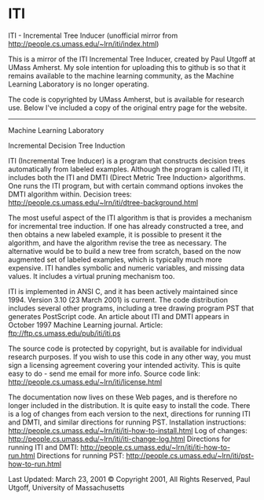 ITI
===

ITI - Incremental Tree Inducer (unofficial mirror from http://people.cs.umass.edu/~lrn/iti/index.html)

This is a mirror of the ITI Incremental Tree Inducer, created by Paul Utgoff at UMass Amherst.  My sole intention for uploading this to github is so that it remains available to the machine learning community, as the Machine Learning Laboratory is no longer operating.

The code is copyrighted by UMass Amherst, but is available for research use.  Below I've included a copy of the original entry page for the website.

-----------------------------------------------------------------------------
Machine Learning Laboratory

Incremental Decision Tree Induction

ITI (Incremental Tree Inducer) is a program that constructs decision trees automatically from labeled examples. Although the program is called ITI, it includes both the ITI and DMTI (Direct Metric Tree Induction> algorithms. One runs the ITI program, but with certain command options invokes the DMTI algorithm within.
Decision trees: http://people.cs.umass.edu/~lrn/iti/dtree-background.html 

The most useful aspect of the ITI algorithm is that is provides a mechanism for incremental tree induction. If one has already constructed a tree, and then obtains a new labeled example, it is possible to present it the algorithm, and have the algorithm revise the tree as necessary. The alternative would be to build a new tree from scratch, based on the now augmented set of labeled examples, which is typically much more expensive. ITI handles symbolic and numeric variables, and missing data values. It includes a virtual pruning mechanism too.

ITI is implemented in ANSI C, and it has been actively maintained since 1994. Version 3.10 (23 March 2001) is current. The code distribution includes several other programs, including a tree drawing program PST that generates PostScript code. An article about ITI and DMTI appears in October 1997 Machine Learning journal.
Article: ftp://ftp.cs.umass.edu/pub/iti/iti.ps 

The source code is protected by copyright, but is available for individual research purposes. If you wish to use this code in any other way, you must sign a licensing agreement covering your intended activity. This is quite easy to do - send me email for more info.
Source code link: http://people.cs.umass.edu/~lrn/iti/license.html

The documentation now lives on these Web pages, and is therefore no longer included in the distribution. It is quite easy to install the code. There is a log of changes from each version to the next, directions for running ITI and DMTI, and similar directions for running PST.
Installation instructions: http://people.cs.umass.edu/~lrn/iti/iti-how-to-install.html
Log of changes: http://people.cs.umass.edu/~lrn/iti/iti-change-log.html
Directions for running ITI and DMTI: http://people.cs.umass.edu/~lrn/iti/iti-how-to-run.html
Directions for running PST: http://people.cs.umass.edu/~lrn/iti/pst-how-to-run.html


Last Updated: March 23, 2001 
© Copyright 2001, All Rights Reserved, Paul Utgoff, University of Massachusetts

